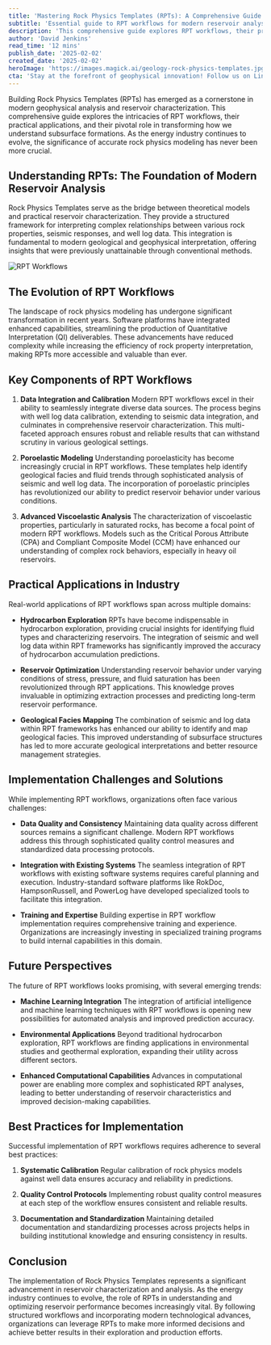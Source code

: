 ```yaml
---
title: 'Mastering Rock Physics Templates (RPTs): A Comprehensive Guide to Advanced Reservoir Characterization'
subtitle: 'Essential guide to RPT workflows for modern reservoir analysis'
description: 'This comprehensive guide explores RPT workflows, their practical applications, and their pivotal role in transforming how we understand subsurface formations. As the energy industry evolves, the significance of accurate rock physics modeling has never been more crucial.'
author: 'David Jenkins'
read_time: '12 mins'
publish_date: '2025-02-02'
created_date: '2025-02-02'
heroImage: 'https://images.magick.ai/geology-rock-physics-templates.jpg'
cta: 'Stay at the forefront of geophysical innovation! Follow us on LinkedIn for regular updates on rock physics modeling, reservoir characterization, and the latest developments in RPT workflows.'
---
```


Building Rock Physics Templates (RPTs) has emerged as a cornerstone in modern geophysical analysis and reservoir characterization. This comprehensive guide explores the intricacies of RPT workflows, their practical applications, and their pivotal role in transforming how we understand subsurface formations. As the energy industry continues to evolve, the significance of accurate rock physics modeling has never been more crucial.

## Understanding RPTs: The Foundation of Modern Reservoir Analysis

Rock Physics Templates serve as the bridge between theoretical models and practical reservoir characterization. They provide a structured framework for interpreting complex relationships between various rock properties, seismic responses, and well log data. This integration is fundamental to modern geological and geophysical interpretation, offering insights that were previously unattainable through conventional methods.

![RPT Workflows](https://i.magick.ai/PIXE/1738512812967_magick_img.webp)

## The Evolution of RPT Workflows

The landscape of rock physics modeling has undergone significant transformation in recent years. Software platforms have integrated enhanced capabilities, streamlining the production of Quantitative Interpretation (QI) deliverables. These advancements have reduced complexity while increasing the efficiency of rock property interpretation, making RPTs more accessible and valuable than ever.

## Key Components of RPT Workflows

1. **Data Integration and Calibration**
   Modern RPT workflows excel in their ability to seamlessly integrate diverse data sources. The process begins with well log data calibration, extending to seismic data integration, and culminates in comprehensive reservoir characterization. This multi-faceted approach ensures robust and reliable results that can withstand scrutiny in various geological settings.

2. **Poroelastic Modeling**
   Understanding poroelasticity has become increasingly crucial in RPT workflows. These templates help identify geological facies and fluid trends through sophisticated analysis of seismic and well log data. The incorporation of poroelastic principles has revolutionized our ability to predict reservoir behavior under various conditions.

3. **Advanced Viscoelastic Analysis**
   The characterization of viscoelastic properties, particularly in saturated rocks, has become a focal point of modern RPT workflows. Models such as the Critical Porous Attribute (CPA) and Compliant Composite Model (CCM) have enhanced our understanding of complex rock behaviors, especially in heavy oil reservoirs.

## Practical Applications in Industry

Real-world applications of RPT workflows span across multiple domains:

- **Hydrocarbon Exploration**
  RPTs have become indispensable in hydrocarbon exploration, providing crucial insights for identifying fluid types and characterizing reservoirs. The integration of seismic and well log data within RPT frameworks has significantly improved the accuracy of hydrocarbon accumulation predictions.

- **Reservoir Optimization**
  Understanding reservoir behavior under varying conditions of stress, pressure, and fluid saturation has been revolutionized through RPT applications. This knowledge proves invaluable in optimizing extraction processes and predicting long-term reservoir performance.

- **Geological Facies Mapping**
  The combination of seismic and log data within RPT frameworks has enhanced our ability to identify and map geological facies. This improved understanding of subsurface structures has led to more accurate geological interpretations and better resource management strategies.

## Implementation Challenges and Solutions

While implementing RPT workflows, organizations often face various challenges:

- **Data Quality and Consistency**
  Maintaining data quality across different sources remains a significant challenge. Modern RPT workflows address this through sophisticated quality control measures and standardized data processing protocols.

- **Integration with Existing Systems**
  The seamless integration of RPT workflows with existing software systems requires careful planning and execution. Industry-standard software platforms like RokDoc, HampsonRussell, and PowerLog have developed specialized tools to facilitate this integration.

- **Training and Expertise**
  Building expertise in RPT workflow implementation requires comprehensive training and experience. Organizations are increasingly investing in specialized training programs to build internal capabilities in this domain.

## Future Perspectives

The future of RPT workflows looks promising, with several emerging trends:

- **Machine Learning Integration**
  The integration of artificial intelligence and machine learning techniques with RPT workflows is opening new possibilities for automated analysis and improved prediction accuracy.

- **Environmental Applications**
  Beyond traditional hydrocarbon exploration, RPT workflows are finding applications in environmental studies and geothermal exploration, expanding their utility across different sectors.

- **Enhanced Computational Capabilities**
  Advances in computational power are enabling more complex and sophisticated RPT analyses, leading to better understanding of reservoir characteristics and improved decision-making capabilities.

## Best Practices for Implementation

Successful implementation of RPT workflows requires adherence to several best practices:

1. **Systematic Calibration**
   Regular calibration of rock physics models against well data ensures accuracy and reliability in predictions.

2. **Quality Control Protocols**
   Implementing robust quality control measures at each step of the workflow ensures consistent and reliable results.

3. **Documentation and Standardization**
   Maintaining detailed documentation and standardizing processes across projects helps in building institutional knowledge and ensuring consistency in results.

## Conclusion

The implementation of Rock Physics Templates represents a significant advancement in reservoir characterization and analysis. As the energy industry continues to evolve, the role of RPTs in understanding and optimizing reservoir performance becomes increasingly vital. By following structured workflows and incorporating modern technological advances, organizations can leverage RPTs to make more informed decisions and achieve better results in their exploration and production efforts.